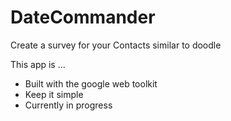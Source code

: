 # DateCommander
Create a survey for your Contacts similar to doodle

This app is ...
* Built with the google web toolkit
* Keep it simple
* Currently in progress
